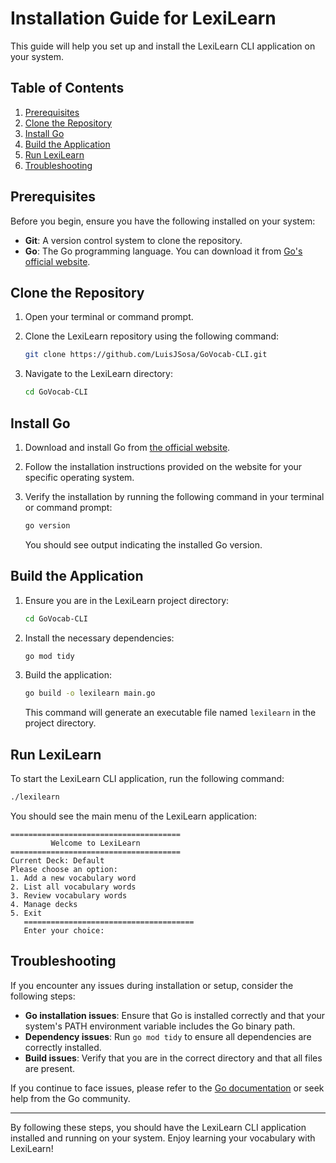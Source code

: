 # Installation Guide for LexiLearn

This guide will help you set up and install the LexiLearn CLI application on your system.

## Table of Contents

1. [Prerequisites](#prerequisites)
2. [Clone the Repository](#clone-the-repository)
3. [Install Go](#install-go)
4. [Build the Application](#build-the-application)
5. [Run LexiLearn](#run-lexilearn)
6. [Troubleshooting](#troubleshooting)

## Prerequisites

Before you begin, ensure you have the following installed on your system:

- **Git**: A version control system to clone the repository.
- **Go**: The Go programming language. You can download it from [Go's official website](https://golang.org/dl/).

## Clone the Repository

1. Open your terminal or command prompt.
2. Clone the LexiLearn repository using the following command:

   ```sh
   git clone https://github.com/LuisJSosa/GoVocab-CLI.git
   ```

3. Navigate to the LexiLearn directory:

   ```sh
   cd GoVocab-CLI
   ```

## Install Go

1. Download and install Go from [the official website](https://golang.org/dl/).

2. Follow the installation instructions provided on the website for your specific operating system.

3. Verify the installation by running the following command in your terminal or command prompt:

   ```sh
   go version
   ```

   You should see output indicating the installed Go version.

## Build the Application

1. Ensure you are in the LexiLearn project directory:

   ```sh
   cd GoVocab-CLI
   ```

2. Install the necessary dependencies:

   ```sh
   go mod tidy
   ```

3. Build the application:

   ```sh
   go build -o lexilearn main.go
   ```

   This command will generate an executable file named `lexilearn` in the project directory.

## Run LexiLearn

To start the LexiLearn CLI application, run the following command:

```sh
./lexilearn
```

You should see the main menu of the LexiLearn application:

```
======================================
         Welcome to LexiLearn         
======================================
Current Deck: Default
Please choose an option:
1. Add a new vocabulary word
2. List all vocabulary words
3. Review vocabulary words
4. Manage decks
5. Exit
   ======================================
   Enter your choice:
   ```

## Troubleshooting

If you encounter any issues during installation or setup, consider the following steps:

- **Go installation issues**: Ensure that Go is installed correctly and that your system's PATH environment variable includes the Go binary path.
- **Dependency issues**: Run `go mod tidy` to ensure all dependencies are correctly installed.
- **Build issues**: Verify that you are in the correct directory and that all files are present.

If you continue to face issues, please refer to the [Go documentation](https://golang.org/doc/) or seek help from the Go community.

---

By following these steps, you should have the LexiLearn CLI application installed and running on your system. Enjoy learning your vocabulary with LexiLearn!
